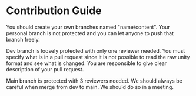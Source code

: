 # Contribution Guide
You should create your own branches named "name/content". Your personal branch is not protected and you can let anyone to push that branch freely. 

Dev branch is loosely protected with only one reviewer needed. You must specify what is in a pull request since it is not possible to read the raw unity format and see what is changed. You are responsible to give clear description of your pull request. 

Main branch is protected with 3 reviewers needed. We should always be careful when merge from dev to main. We should do so in a meeting.